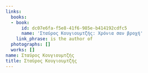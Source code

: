 ```yaml
---
links:
  books:
  - book:
      id: dc07e6fa-f5e8-41f6-985e-b414192cdfc5
      name: 'Σταύρος Κουγιουμτζής: Χρόνια σαν βροχή'
    link_phrase: is the author of
  photographs: []
  works: []
name: Σταύρος Κουγιουμτζής
title: Σταύρος Κουγιουμτζής
---
```


